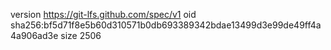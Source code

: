 version https://git-lfs.github.com/spec/v1
oid sha256:bf5d71f8e5b60d310571b0db693389342bdae13499d3e99de49ff4a4a906ad3e
size 2506
